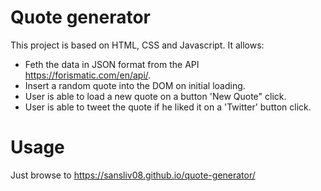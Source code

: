 # Quote generator

This project is based on HTML, CSS and Javascript. It allows:
 - Feth the data in JSON format from the API https://forismatic.com/en/api/.
 - Insert a random quote into the DOM on initial loading.
 - User is able to load a new quote on a button 'New Quote" click.
 - User is able to tweet the quote if he liked it on a 'Twitter' button click.

# Usage
Just browse to https://sansliv08.github.io/quote-generator/

